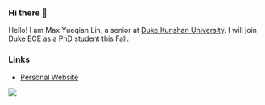 ### Hi there 👋

Hello! I am Max Yueqian Lin, a senior at [Duke Kunshan University](https://dukekunshan.edu.cn/). I will join Duke ECE as a PhD student this Fall.

### Links
- [Personal Website](https://yueqianlin.com)

![](https://komarev.com/ghpvc/?username=linyueqian&color=blueviolet&style=for-the-badge)
<!--
**linyueqian/linyueqian** is a ✨ _special_ ✨ repository because its `README.md` (this file) appears on your GitHub profile.

Here are some ideas to get you started:

- 🔭 I’m currently working on ...
- 🌱 I’m currently learning ...
- 👯 I’m looking to collaborate on ...
- 🤔 I’m looking for help with ...
- 💬 Ask me about ...
- 📫 How to reach me: ...
- 😄 Pronouns: ...
- ⚡ Fun fact: ...
-->
<!--
 <div align="center">
    <div>
        <a href="https://coderstats.net/github/#linyueqian">
        <img src="https://github-readme-stats.vercel.app/api?username=linyueqian&bg_color=0,fdbb2d,22c1c3&title_color=fff&text_color=fff&show_icons=true&count_private=true" />
        </a>
    </div>
    -->
<!--  <div>
        <a href="https://open.spotify.com/user/31rjeh2d537ek2rx3udbc46akz6q">
        <img style="align:center" src="https://spotify-recently-played-readme.vercel.app/api?user=31rjeh2d537ek2rx3udbc46akz6q&count=6"/>
        </a>
    </div> -->
